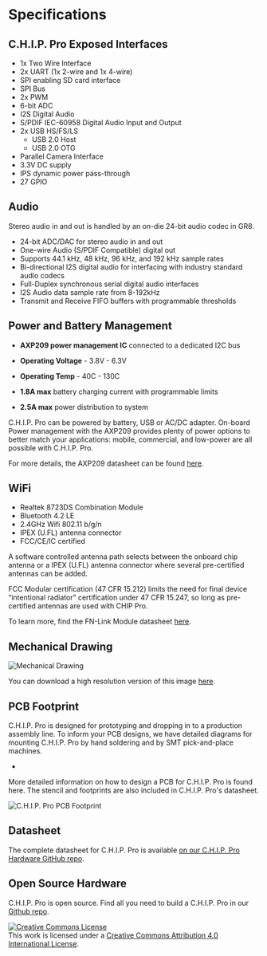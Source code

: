 # Specifications

## C.H.I.P. Pro Exposed Interfaces

* 1x Two Wire Interface
* 2x UART (1x 2-wire and 1x 4-wire)
* SPI enabling SD card interface 
* SPI Bus
* 2x PWM
* 6-bit ADC
* I2S Digital Audio
* S/PDIF IEC-60958 Digital Audio Input and Output 
* 2x USB HS/FS/LS
	* USB 2.0 Host
	* USB 2.0 OTG
* Parallel Camera Interface 
* 3.3V DC supply
* IPS dynamic power pass-through
* 27 GPIO

## Audio

Stereo audio in and out is handled by an on-die 24-bit audio codec in GR8. 

* 24-bit ADC/DAC for stereo audio in and out
* One-wire Audio (S/PDIF Compatible) digital out
* Supports 44.1 kHz, 48 kHz, 96 kHz, and 192 kHz sample rates
* Bi-directional I2S digital audio for interfacing with industry standard audio codecs
* Full-Duplex synchronous serial digital audio interfaces
* I2S Audio data sample rate from 8-192kHz
* Transmit and Receive FIFO buffers with programmable thresholds

## Power and Battery Management

* **AXP209 power management IC** connected to a dedicated I2C bus
* **Operating Voltage** - 3.8V - 6.3V
* **Operating Temp** - 40C - 130C 

* **1.8A max** battery charging current with programmable limits
* **2.5A max** power distribution to system

C.H.I.P. Pro can be powered by battery, USB or AC/DC adapter. On-board Power management with the AXP209 provides plenty of power options to better match your applications: mobile, commercial, and low-power are all possible with C.H.I.P. Pro. 

For more details, the AXP209 datasheet can be found [here](https://github.com/NextThingCo/CHIP_Pro-Hardware/blob/master/v0.9/Component%20Datasheets/AXP209_Datasheet_v1.0en.pdf). 

## WiFi

* Realtek 8723DS Combination Module
* Bluetooth 4.2 LE
* 2.4GHz Wifi 802.11 b/g/n
* IPEX (U.FL) antenna connector
* FCC/CE/IC certified

A software controlled antenna path selects between the onboard chip antenna or a IPEX (U.FL) antenna connector where several pre-certified antennas can be added. 

FCC Modular certification (47 CFR 15.212) limits the need for final device 	                      “intentional radiator” certification under 47 CFR 15.247, so long as pre-certified      antennas are used with CHIP Pro. 

To learn more, find the FN-Link Module datasheet [here](https://github.com/NextThingCo/CHIP_Pro-Hardware/blob/master/v0.9/Component%20Datasheets/Fn-Link%206223A-SRD_datasheet_V1%200_09262016.pdf). 

## Mechanical Drawing

![Mechanical Drawing](images/Mech_Draw_sm.jpg)

You can download a high resolution version of this image [here](https://github.com/NextThingCo/CHIP_Pro-Hardware/tree/master/Mechanical_Documents).

## PCB Footprint

C.H.I.P. Pro is designed for prototyping and dropping in to a production assembly line. To inform your PCB designs, we have detailed diagrams for mounting C.H.I.P. Pro by hand soldering and by SMT pick-and-place machines. 

* 

More detailed information on how to design a PCB for C.H.I.P. Pro is found here. The stencil and footprints are also included in C.H.I.P. Pro's datasheet.

![C.H.I.P. Pro PCB Footprint](images/CHIP-Pro-Footprint.png)

## Datasheet

The complete datasheet for C.H.I.P. Pro is available [on our C.H.I.P. Pro Hardware GitHub repo](https://github.com/NextThingCo/CHIP_Pro-Hardware/raw/master/Datasheets).

## Open Source Hardware

C.H.I.P. Pro is open source. Find all you need to build a C.H.I.P. Pro in our [Github repo](https://github.com/NextThingCo/CHIP_Pro-Hardware).

<a rel="license" href="http://creativecommons.org/licenses/by/4.0/"><img alt="Creative Commons License" style="border-width:0" src="https://i.creativecommons.org/l/by/4.0/88x31.png" /></a><br />This work is licensed under a <a rel="license" href="http://creativecommons.org/licenses/by/4.0/">Creative Commons Attribution 4.0 International License</a>.

